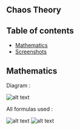 ## Chaos Theory

## Table of contents
* [Mathematics](#Mathematics)
* [Screenshots](#Screenshots)

## Mathematics

Diagram :

![alt text](http://image.noelshack.com/fichiers/2020/25/3/1592384284-unnamed.jpg)

All formulas used :

![alt text](http://image.noelshack.com/fichiers/2020/25/3/1592384419-capture.png)
![alt text](http://image.noelshack.com/fichiers/2020/25/3/1592384572-capture.png)



